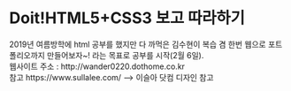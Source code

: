 <!--# HTMLCSS_Study!-->

<h1>Doit!HTML5+CSS3 보고 따라하기</h1>
  2019년 여름방학에 html 공부를 했지만 다 까먹은 김수현이 복습 겸 한번 웹으로 포트폴리오까지 만들어보자~! 라는 목표로 공부를 시작(2월 6일).
  <br>웹사이트 주소 : http://wander0220.dothome.co.kr
  <br>참고
  https://www.sullalee.com/  --> 이슬아 닷컴 디자인 참고

